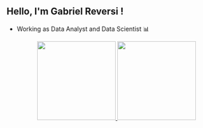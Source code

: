 ## Hello, I'm Gabriel Reversi !
- Working as Data Analyst and Data Scientist 📊


<div align="center">
  <a href="https://github.com/gabrielreversi">
  <img height="180em" src="https://github-readme-stats.vercel.app/api?username=gabrielreversi&show_icons=true&theme=dracula&include_all_commits=true&count_private=true"/>
  <img height="180em" src="https://github-readme-stats.vercel.app/api/top-langs/?username=gabrielreversi&layout=compact&langs_count=7&theme=dracula"/>
</div>
